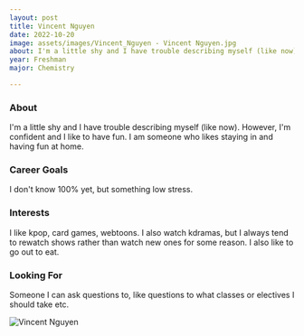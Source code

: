 ```yaml
---
layout: post
title: Vincent Nguyen 
date: 2022-10-20
image: assets/images/Vincent_Nguyen - Vincent Nguyen.jpg
about: I'm a little shy and I have trouble describing myself (like now). However, I'm confident and I like to have fun. I am someone who likes staying in and having fun at home. 
year: Freshman
major: Chemistry

---
```


### About

I'm a little shy and I have trouble describing myself (like now). However, I'm confident and I like to have fun. I am someone who likes staying in and having fun at home. 

### Career Goals

I don't know 100% yet, but something low stress. 

### Interests

I like kpop, card games, webtoons. I also watch kdramas, but I always tend to rewatch shows rather than watch new ones for some reason. I also like to go out to eat.

### Looking For

Someone I can ask questions to, like questions to what classes or electives I should take etc.

<div class="text-center my-5">
    <img src="https://sase-drexel.github.io/mentorship-2021/assets/images/Vincent-Nguyen.jpg" alt="Vincent Nguyen" class="rounded post-img" />
</div>
